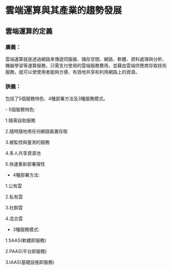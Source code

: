 # 雲端運算與其產業的趨勢發展

## 雲端運算的定義

### 廣義：
雲端運算就是透過網路來傳遞伺服器、儲存空間、網路、軟體、資料處理與分析、機器學習等運算服務，只需支付使用的雲端服務費用，並藉由雲端供應商存取技術服務，就可以使使用者能夠方便、有效地共享和利用網路上的資源。

### 狹義：
包括了5個服務特色、4種部署方法及3種服務模式。
<p>
 - 5個服務特色:
<p>
1.隨需自助服務
<p>
2.隨時隨地用任何網路裝置存取
<p>
3.被監控與量測的服務
<p>
4.多人共享資源池
<p>
5.快速重新部署彈性

 - 4種部署方法:
<p>
1.公有雲
<p>
2.私有雲
<p>
3.社群雲
<p>
4.混合雲

 - 3種服務模式:
<p>
1.SAAS(軟體即服務)
<p>
2.PAAS(平台即服務)
<p>
3.IAAS(基礎設施即服務)


